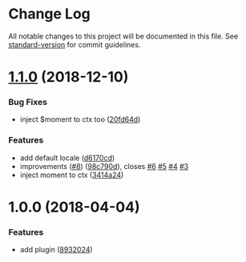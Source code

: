 # Change Log

All notable changes to this project will be documented in this file. See [standard-version](https://github.com/conventional-changelog/standard-version) for commit guidelines.

<a name="1.1.0"></a>
# [1.1.0](https://github.com/nuxt-community/moment-module/compare/v1.0.0...v1.1.0) (2018-12-10)


### Bug Fixes

* inject $moment to ctx too ([20fd64d](https://github.com/nuxt-community/moment-module/commit/20fd64d))


### Features

* add default locale ([d6170cd](https://github.com/nuxt-community/moment-module/commit/d6170cd))
* improvements ([#8](https://github.com/nuxt-community/moment-module/issues/8)) ([98c790d](https://github.com/nuxt-community/moment-module/commit/98c790d)), closes [#6](https://github.com/nuxt-community/moment-module/issues/6) [#5](https://github.com/nuxt-community/moment-module/issues/5) [#4](https://github.com/nuxt-community/moment-module/issues/4) [#3](https://github.com/nuxt-community/moment-module/issues/3)
* inject moment to ctx ([3414a24](https://github.com/nuxt-community/moment-module/commit/3414a24))



<a name="1.0.0"></a>
# 1.0.0 (2018-04-04)


### Features

* add plugin ([8932024](https://github.com/nuxt-community/moment-module/commit/8932024))

